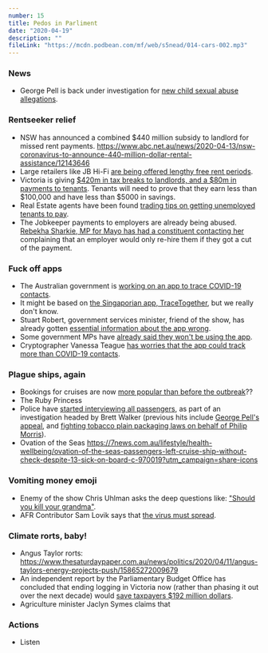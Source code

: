 ```yaml
---
number: 15
title: Pedos in Parliment
date: "2020-04-19"
description: ""
fileLink: "https://mcdn.podbean.com/mf/web/s5nead/014-cars-002.mp3"
---
```


### News

- George Pell is back under investigation for [new child sexual abuse allegations](https://www.theguardian.com/australia-news/2020/apr/14/police-investigating-george-pell-over-fresh-child-sexual-abuse-allegation-report).


### Rentseeker relief

- NSW has announced a combined $440 million subsidy to landlord for missed rent payments. https://www.abc.net.au/news/2020-04-13/nsw-coronavirus-to-announce-440-million-dollar-rental-assistance/12143646
- Large retailers like JB Hi-Fi [are being offered lengthy free rent periods](https://www.smh.com.au/business/companies/landlords-offer-large-coronavirus-rent-free-discounts-20200414-p54jpa.html). 
- Victoria is giving [$420m in tax breaks to landlords, and a $80m in payments to tenants](https://www.theage.com.au/national/victoria/landlords-and-tenants-to-share-in-500-million-rent-rescue-package-20200415-p54jzo.html). Tenants will need to prove that they earn less than $100,000 and have less than $5000 in savings.
- Real Estate agents have been found [trading tips on getting unemployed tenants to pay](https://thenewdaily.com.au/news/2020/04/04/coronavirus-rent-agents/).
- The Jobkeeper payments to employers are already being abused. [Rebekha Sharkie, MP for Mayo has had a constituent contacting her](https://twitter.com/MakeMayoMatter/status/1250372283085901826) complaining that an employer would only re-hire them if they got a cut of the payment.


### Fuck off apps

- The Australian government is [working on an app to trace COVID-19 contacts](https://www.theguardian.com/world/2020/apr/17/australias-coronavirus-contact-tracing-app-what-we-know-so-far).
- It might be based on [the Singaporian app, TraceTogether](https://www.cnet.com/news/director-behind-singapores-contact-tracing-app-says-tech-isnt-the-solution-to-covid-19/), but we really don't know.
- Stuart Robert, government services minister, friend of the show, has already gotten [essential information about the app wrong](https://www.theguardian.com/technology/2020/apr/18/australian-coronavirus-contact-tracing-app-voluntary-and-with-no-hidden-agenda-minister-says).
- Some government MPs have [already said they won't be using the app](https://www.sbs.com.au/news/some-federal-mps-say-they-won-t-download-the-coronavirus-contact-tracing-app).
- Cryptographer Vanessa Teague [has worries that the app could track more than COVID-19 contacts](https://twitter.com/VTeagueAus/status/1251024530836873216).

### Plague ships, again

- Bookings for cruises are now [more popular than before the outbreak](https://www.businessinsider.com.au/cruise-ship-bookings-are-increasing-for-2021-despite-coronavirus-2020-4?r=US&IR=T)??
- The Ruby Princess 
- Police have [started interviewing all passengers](https://www.abc.net.au/news/2020-04-15/george-pell-barrister-to-lead-ruby-princess-coronavirus-inquiry/12148526), as part of an investigation headed by Brett Walker (previous hits include [George Pell's appeal](https://www.theguardian.com/australia-news/2019/jun/05/quietly-and-confidently-george-pells-barrister-tried-to-unravel-the-prosecutions-case), and [fighting tobacco plain packaging laws on behalf of Philip Morris](https://www.smh.com.au/healthcare/health-issue-irrelevant-tobacco-firms-tell-court-20120312-1uwjg.html)).
- Ovation of the Seas https://7news.com.au/lifestyle/health-wellbeing/ovation-of-the-seas-passengers-left-cruise-ship-without-check-despite-13-sick-on-board-c-970019?utm_campaign=share-icons

### Vomiting money emoji

- Enemy of the show Chris Uhlman asks the deep questions like: ["Should you kill your grandma"](https://www.smh.com.au/national/if-a-grandparent-chooses-a-loving-embrace-that-may-kill-them-who-are-we-to-stop-them-20200414-p54jmy.html).
- AFR Contributor Sam Lovik says that [the virus must spread](https://www.afr.com/policy/health-and-education/the-next-stage-must-be-to-let-the-virus-spread-20200414-p54jme).

### Climate rorts, baby!


- Angus Taylor rorts: https://www.thesaturdaypaper.com.au/news/politics/2020/04/11/angus-taylors-energy-projects-push/15865272009679
- An independent report by the Parliamentary Budget Office has concluded that ending logging in Victoria now (rather than phasing it out over the next decade) would [save taxpayers $192 million dollars](https://www.theguardian.com/environment/2020/apr/13/ending-logging-in-victoria-now-would-save-taxpayers-192m-budget-office-estimates).
- Agriculture minister Jaclyn Symes claims that 

### Actions

- Listen  

